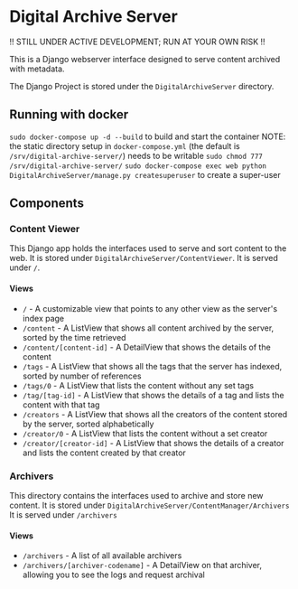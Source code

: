 # Digital Archive Server
!! STILL UNDER ACTIVE DEVELOPMENT; RUN AT YOUR OWN RISK !!

This is a Django webserver interface designed to serve content archived with metadata.

The Django Project is stored under the `DigitalArchiveServer` directory.

## Running with docker
`sudo docker-compose up -d --build` to build and start the container
NOTE: the static directory setup in `docker-compose.yml` (the default is `/srv/digital-archive-server/`) needs to be writable `sudo chmod 777 /srv/digital-archive-server/`
`sudo docker-compose exec web python DigitalArchiveServer/manage.py createsuperuser` to create a super-user

## Components
### Content Viewer
This Django app holds the interfaces used to serve and sort content to the web. 
It is stored under `DigitalArchiveServer/ContentViewer`.
It is served under `/`.

#### Views
 - `/` - A customizable view that points to any other view as the server's index page
 - `/content` - A ListView that shows all content archived by the server, sorted by the time retrieved
 - `/content/[content-id]` - A DetailView that shows the details of the content
 - `/tags` - A ListView that shows all the tags that the server has indexed, sorted by number of references
 - `/tags/0` - A ListView that lists the content without any set tags
 - `/tag/[tag-id]` - A ListView that shows the details of a tag and lists the content with that tag
 - `/creators` - A ListView that shows all the creators of the content stored by the server, sorted alphabetically
 - `/creator/0` - A ListView that lists the content without a set creator
 - `/creator/[creator-id]` - A ListView that shows the details of a creator and lists the content created by that creator

### Archivers
This directory contains the interfaces used to archive and store new content.
It is stored under `DigitalArchiveServer/ContentManager/Archivers`
It is served under `/archivers`

#### Views
 - `/archivers` - A list of all available archivers
 - `/archivers/[archiver-codename]` - A DetailView on that archiver, allowing you to see the logs and request archival